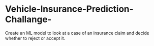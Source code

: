 # Vehicle-Insurance-Prediction-Challange-
Create an ML model to look at a case of an insurance claim and decide whether to reject or accept it.
